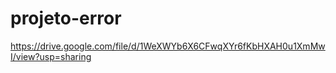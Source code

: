 # projeto-error

https://drive.google.com/file/d/1WeXWYb6X6CFwqXYr6fKbHXAH0u1XmMwI/view?usp=sharing
